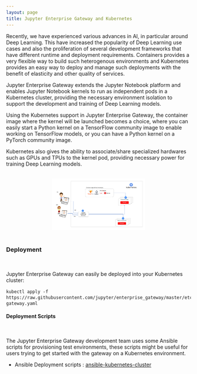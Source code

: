 ```yaml
---
layout: page
title: Jupyter Enterprise Gateway and Kubernetes
---
```


Recently, we have experienced various advances in AI, in particular around Deep Learning. This have
increased the popularity of Deep Learning use cases and also the proliferation of several development
frameworks that have different runtime and deployment requirements. Containers provides a very flexible
way to build such heterogenous environments and Kubernetes provides an easy way to deploy and manage such
deployments with the benefit of elasticity and other quality of services.

Jupyter Enterprise Gateway extends the Jupyter Notebook platform and enables Jupyter Notebook
kernels to run as independent pods in a Kubernetes cluster, providing the necessary environment
isolation to support the development and training of Deep Learning models.

Using the Kubernetes support in Jupyter Enterprise Gateway, the container image where the kernel will be
launched becomes a choice, where you can easily start a Python kernel on a TensorFlow community image
to enable working on TensorFlow models, or you can have a Python kernel on a PyTorch community image.

Kubernetes also gives the ability to associate/share specialized hardwares such as GPUs and TPUs
to the kernel pod, providing necessary power for training Deep Learning models.

<br/>

<div align="center">
  <img src="./img/platform-kubernetes.png" height="50%" width="50%">
</div>

<br/>

### Deployment  

<br/>

Jupyter Enterprise Gateway can easily be deployed into your Kubernetes cluster:

<div>
<pre><code>kubectl apply -f https://raw.githubusercontent.com/jupyter/enterprise_gateway/master/etc/kubernetes/enterprise-gateway.yaml</code></pre>  
</div>


#### Deployment Scripts

<br/>

The Jupyter Enterprise Gateway development team uses some Ansible scripts for provisioning
test environments, these scripts might be useful for users trying to get started with the gateway
on a Kubernetes environment.

* Ansible Deployment scripts : <a href="https://github.com/lresende/ansible-spark-cluster">ansible-kubernetes-cluster</a>

